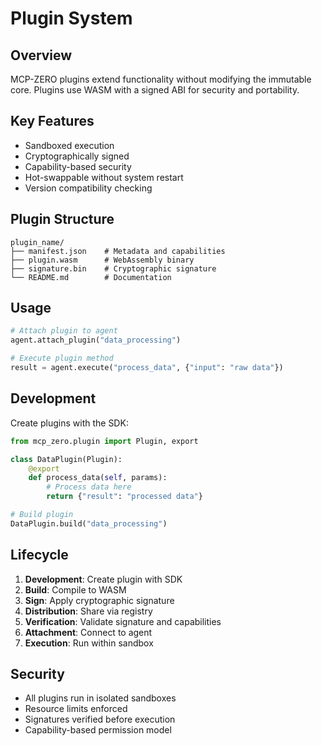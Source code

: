 # Plugin System

## Overview

MCP-ZERO plugins extend functionality without modifying the immutable core. Plugins use WASM with a signed ABI for security and portability.

## Key Features

- Sandboxed execution
- Cryptographically signed
- Capability-based security
- Hot-swappable without system restart
- Version compatibility checking

## Plugin Structure

```
plugin_name/
├── manifest.json    # Metadata and capabilities
├── plugin.wasm      # WebAssembly binary
├── signature.bin    # Cryptographic signature
└── README.md        # Documentation
```

## Usage

```python
# Attach plugin to agent
agent.attach_plugin("data_processing")

# Execute plugin method
result = agent.execute("process_data", {"input": "raw data"})
```

## Development

Create plugins with the SDK:

```python
from mcp_zero.plugin import Plugin, export

class DataPlugin(Plugin):
    @export
    def process_data(self, params):
        # Process data here
        return {"result": "processed data"}

# Build plugin
DataPlugin.build("data_processing")
```

## Lifecycle

1. **Development**: Create plugin with SDK
2. **Build**: Compile to WASM
3. **Sign**: Apply cryptographic signature
4. **Distribution**: Share via registry
5. **Verification**: Validate signature and capabilities
6. **Attachment**: Connect to agent
7. **Execution**: Run within sandbox

## Security

- All plugins run in isolated sandboxes
- Resource limits enforced
- Signatures verified before execution
- Capability-based permission model
